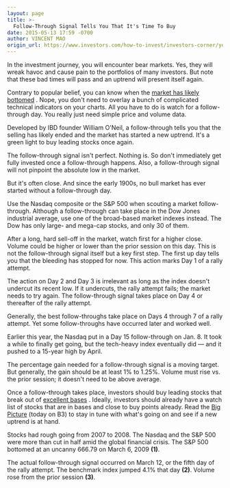 ```yaml
---
layout: page
title: >-
  Follow-Through Signal Tells You That It's Time To Buy
date: 2015-05-13 17:59 -0700
author: VINCENT MAO
origin_url: https://www.investors.com/how-to-invest/investors-corner/you-can-time-the-market
---
```





In the investment journey, you will encounter bear markets. Yes, they will wreak havoc and cause pain to the portfolios of many investors. But note that these bad times will pass and an uptrend will present itself again.

  

Contrary to popular belief, you can know when the [market has likely bottomed](http://education.investors.com/courselandingpage.aspx?id=735764) . Nope, you don't need to overlay a bunch of complicated technical indicators on your charts. All you have to do is watch for a follow-through day. You really just need simple price and volume data.

  

Developed by IBD founder William O'Neil, a follow-through tells you that the selling has likely ended and the market has started a new uptrend. It's a green light to buy leading stocks once again.

  

The follow-through signal isn't perfect. Nothing is. So don't immediately get fully invested once a follow-through happens. Also, a follow-through signal will not pinpoint the absolute low in the market.

  

But it's often close. And since the early 1900s, no bull market has ever started without a follow-through day.

  

Use the Nasdaq composite or the S&P 500 when scouting a market follow-through. Although a follow-through can take place in the Dow Jones industrial average, use one of the broad-based market indexes instead. The Dow has only large- and mega-cap stocks, and only 30 of them.

  

After a long, hard sell-off in the market, watch first for a higher close. Volume could be higher or lower than the prior session on this day. This is not the follow-through signal itself but a key first step. The first up day tells you that the bleeding has stopped for now. This action marks Day 1 of a rally attempt.

  

The action on Day 2 and Day 3 is irrelevant as long as the index doesn't undercut its recent low. If it undercuts, the rally attempt fails; the market needs to try again. The follow-through signal takes place on Day 4 or thereafter of the rally attempt.

  

Generally, the best follow-throughs take place on Days 4 through 7 of a rally attempt. Yet some follow-throughs have occurred later and worked well.

  

Earlier this year, the Nasdaq put in a Day 15 follow-through on Jan. 8. It took a while to finally get going, but the tech-heavy index eventually did — and it pushed to a 15-year high by April.

  

The percentage gain needed for a follow-through signal is a moving target. But generally, the gain should be at least 1% to 1.25%. Volume must rise vs. the prior session; it doesn't need to be above average.

  

Once a follow-through takes place, investors should buy leading stocks that break out of [excellent bases](http://education.investors.com/courselandingpage.aspx?id=735787) . Ideally, investors should already have a watch list of stocks that are in bases and close to buy points already. Read the [Big Picture](http://news.investors.com/investing/big-picture.htm) (today on B3) to stay in tune with what's going on and see if a new uptrend is at hand.

  

Stocks had rough going from 2007 to 2008. The Nasdaq and the S&P 500 were more than cut in half amid the global financial crisis. The S&P 500 bottomed at an uncanny 666.79 on March 6, 2009 **(1)**.

  

The actual follow-through signal occurred on March 12, or the fifth day of the rally attempt. The benchmark index jumped 4.1% that day **(2)**. Volume rose from the prior session **(3)**.




